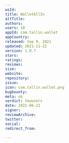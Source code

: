 ```yaml
---
wsId: 
title: WalletAllIn
altTitle: 
authors: 
users: 10
appId: com.tallin.wallet
appCountry: 
released: Sep 9, 2021
updated: 2021-11-22
version: 1.0.7
stars: 
ratings: 
reviews: 
size: 
website: 
repository: 
issue: 
icon: com.tallin.wallet.png
bugbounty: 
meta: ok
verdict: fewusers
date: 2022-06-22
signer: 
reviewArchive: 
twitter: 
social: 
redirect_from: 

---
```


